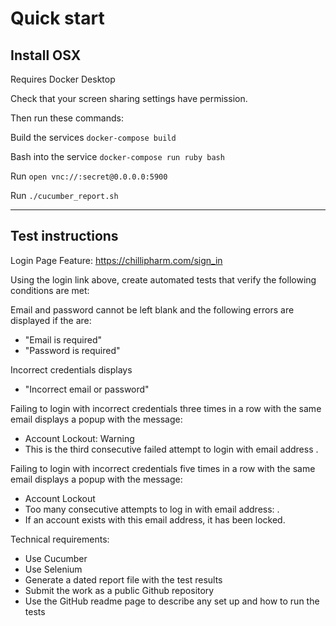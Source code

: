 # Quick start

## Install OSX

  Requires Docker Desktop

  Check that your screen sharing settings have permission.

Then run these commands:

Build the services
```docker-compose build```

Bash into the service
```docker-compose run ruby bash```

Run
```open vnc://:secret@0.0.0.0:5900```

Run
```./cucumber_report.sh```

---

## Test instructions

Login Page Feature:
https://chillipharm.com/sign_in

Using the login link above, create automated tests that verify the following conditions are met:

Email and password cannot be left blank and the following errors are displayed if the are:
* "Email is required"
* "Password is required"

Incorrect credentials displays
* "Incorrect email or password"

Failing to login with incorrect credentials three times in a row with the same email displays a popup with the message:
* Account Lockout: Warning
* This is the third consecutive failed attempt to login with email address <email>.

Failing to login with incorrect credentials five times in a row with the same email displays a popup with the message:
* Account Lockout
* Too many consecutive attempts to log in with email address: <email>.
* If an account exists with this email address, it has been locked.

Technical requirements:
* Use Cucumber
* Use Selenium
* Generate a dated report file with the test results
* Submit the work as a public Github repository
* Use the GitHub readme page to describe any set up and how to run the tests

